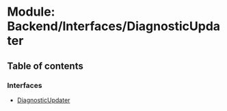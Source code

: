 # Module: Backend/Interfaces/DiagnosticUpdater

## Table of contents

### Interfaces

- [DiagnosticUpdater](../interfaces/backend_interfaces_diagnosticupdater.diagnosticupdater.md)
